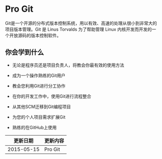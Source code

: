 #  Pro Git

Git是一个开源的分布式版本控制系统，用以有效、高速的处理从很小到非常大的项目版本管理。Git 是 Linus Torvalds 为了帮助管理 Linux 内核开发而开发的一个开放源码的版本控制软件。

## 你会学到什么

- 无论是程序员还是项目负责人，将教会你最有效的使用方法

- 成为一个操作熟练的Git用户

- 教会您利用Git进行分工协作

- 在你的开发工作中，使用Git进行流程整合

- 从其他SCM迁移到Git编程项目

- 为您的个人项目需求扩展Git

- 熟练的在GitHub上使用

|更新日期    |更新内容
|----------|--------------------
|2015-05-15|Pro Git